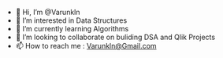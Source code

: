 - 👋 Hi, I’m @Varunkln
- 👀 I’m interested in Data Structures
- 🌱 I’m currently learning Algorithms
- 💞️ I’m looking to collaborate on buliding DSA and Qlik Projects
- 📫 How to reach me : Varunkln@Gmail.com

<!---
Varunkln/Varunkln is a ✨ special ✨ repository because its `README.md` (this file) appears on your GitHub profile.
You can click the Preview link to take a look at your changes.
--->
